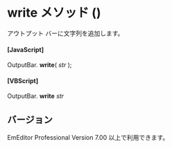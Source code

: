 # write メソッド ()

アウトプット バーに文字列を追加します。

#### \[JavaScript\]

OutputBar. **write**( _str_ );

#### \[VBScript\]

OutputBar. **write** _str_

## バージョン

EmEditor Professional Version 7.00 以上で利用できます。